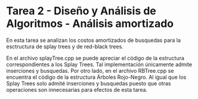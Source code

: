 # Tarea 2 - Diseño y Análisis de Algoritmos - Análisis amortizado
En esta tarea se analizan los costos amortizados de busquedas para la esctructura de splay trees y de red-black trees. 

En el archivo splayTree.cpp se puede apreciar el código de la estructura correspondientes a los Splay Trees. Tal implementación únicamente admite inserciones y busquedas. Por otro lado, en el archivo RBTree.cpp se encuentra el código de la estructura Árboles Rojo-Negro. Al igual que los Splay Trees solo admité inserciones y busquedas puesto que otras operaciones son innecesarias para efectos de esta tarea. 


